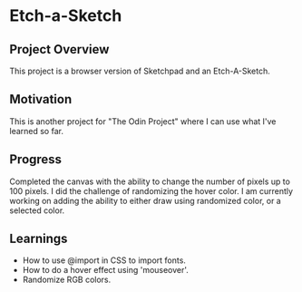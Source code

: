 ﻿# Etch-a-Sketch

## Project Overview

This project is a browser version of Sketchpad and an Etch-A-Sketch.

## Motivation

This is another project for "The Odin Project" where I can use what I've learned so far.

## Progress

Completed the canvas with the ability to change the number of pixels up to 100 pixels. I did the challenge of randomizing the hover color.
I am currently working on adding the ability to either draw using randomized color, or a selected color.


## Learnings

- How to use @import in CSS to import fonts.
- How to do a hover effect using 'mouseover'.
- Randomize RGB colors.
